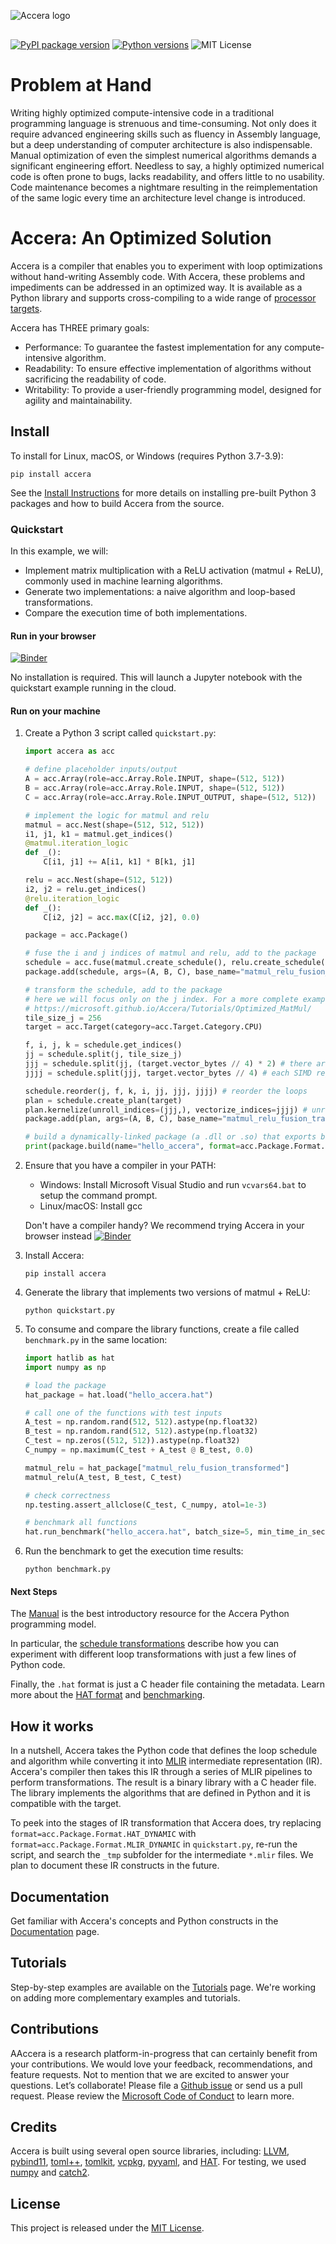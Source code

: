 ![Accera logo](https://microsoft.github.io/Accera/assets/Accera_darktext.png)
<div style="margin-bottom:30px"></div>

<a href="https://pypi.org/project/accera/"><img src="https://badge.fury.io/py/accera.svg" alt="PyPI package version"/></a> <a href="https://pypi.org/project/accera/"><img src="https://img.shields.io/pypi/pyversions/accera" alt="Python versions"/></a> ![MIT License](https://img.shields.io/pypi/l/accera)

# Problem at Hand
Writing highly optimized compute-intensive code in a traditional programming language is strenuous and time-consuming. Not only does it require advanced engineering skills such as fluency in Assembly language, but a deep understanding of computer architecture is also indispensable. Manual optimization of even the simplest numerical algorithms demands a significant engineering effort. Needless to say, a highly optimized numerical code is often prone to bugs, lacks readability, and offers little to no usability. Code maintenance becomes a nightmare resulting in the reimplementation of the same logic every time an architecture level change is introduced.


# Accera: An Optimized Solution

Accera is a compiler that enables you to experiment with loop optimizations without hand-writing Assembly code. With Accera, these problems and impediments can be addressed in an optimized way. It is available as a Python library and supports cross-compiling to a wide range of [processor targets](https://github.com/microsoft/Accera/blob/main/accera/python/accera/Targets.py).

Accera has THREE primary goals:

* Performance: To guarantee the fastest implementation for any compute-intensive algorithm.
* Readability: To ensure effective implementation of algorithms without sacrificing the readability of code.
* Writability: To provide a user-friendly programming model, designed for agility and maintainability.


## Install

To install for Linux, macOS, or Windows (requires Python 3.7-3.9):

```shell
pip install accera
```

See the [Install Instructions](https://microsoft.github.io/Accera/Install/) for more details on installing pre-built Python 3 packages and how to build Accera from the source.


### Quickstart

In this example, we will:

* Implement matrix multiplication with a ReLU activation (matmul + ReLU), commonly used in machine learning algorithms.
* Generate two implementations: a naive algorithm and loop-based transformations.
* Compare the execution time of both implementations.


#### Run in your browser

<!-- Using a demo branch to support minimal binder deployment without a full rebuild -->
[![Binder](https://mybinder.org/badge_logo.svg)](https://mybinder.org/v2/gh/microsoft/Accera/demos?labpath=docs%2Fdemos%2Fquickstart.ipynb)

No installation is required. This will launch a Jupyter notebook with the quickstart example running in the cloud.

#### Run on your machine

1. Create a Python 3 script called `quickstart.py`:

    ```python
    import accera as acc

    # define placeholder inputs/output
    A = acc.Array(role=acc.Array.Role.INPUT, shape=(512, 512))
    B = acc.Array(role=acc.Array.Role.INPUT, shape=(512, 512))
    C = acc.Array(role=acc.Array.Role.INPUT_OUTPUT, shape=(512, 512))

    # implement the logic for matmul and relu
    matmul = acc.Nest(shape=(512, 512, 512))
    i1, j1, k1 = matmul.get_indices()
    @matmul.iteration_logic
    def _():
        C[i1, j1] += A[i1, k1] * B[k1, j1]

    relu = acc.Nest(shape=(512, 512))
    i2, j2 = relu.get_indices()
    @relu.iteration_logic
    def _():
        C[i2, j2] = acc.max(C[i2, j2], 0.0)

    package = acc.Package()

    # fuse the i and j indices of matmul and relu, add to the package
    schedule = acc.fuse(matmul.create_schedule(), relu.create_schedule(), partial=2)
    package.add(schedule, args=(A, B, C), base_name="matmul_relu_fusion_naive")

    # transform the schedule, add to the package
    # here we will focus only on the j index. For a more complete example, see:
    # https://microsoft.github.io/Accera/Tutorials/Optimized_MatMul/
    tile_size_j = 256
    target = acc.Target(category=acc.Target.Category.CPU)

    f, i, j, k = schedule.get_indices()
    jj = schedule.split(j, tile_size_j)
    jjj = schedule.split(jj, (target.vector_bytes // 4) * 2) # there are 2 vfma execution units, each holding (target.vector_bytes // 4) 32-bit float elements
    jjjj = schedule.split(jjj, target.vector_bytes // 4) # each SIMD register holds (target.vector_bytes // 4) 32-bit float elements

    schedule.reorder(j, f, k, i, jj, jjj, jjjj) # reorder the loops
    plan = schedule.create_plan(target)
    plan.kernelize(unroll_indices=(jjj,), vectorize_indices=jjjj) # unroll and vectorize
    package.add(plan, args=(A, B, C), base_name="matmul_relu_fusion_transformed")

    # build a dynamically-linked package (a .dll or .so) that exports both functions
    print(package.build(name="hello_accera", format=acc.Package.Format.HAT_DYNAMIC))
    ```

2. Ensure that you have a compiler in your PATH:

    * Windows: Install Microsoft Visual Studio and run `vcvars64.bat` to setup the command prompt.
    * Linux/macOS: Install gcc

    Don't have a compiler handy? We recommend trying Accera in your browser instead [![Binder](https://mybinder.org/badge_logo.svg)](https://mybinder.org/v2/gh/microsoft/Accera/demos?labpath=docs%2Fdemos%2Fquickstart.ipynb)


3. Install Accera:

    ```shell
    pip install accera
    ```

4. Generate the library that implements two versions of matmul + ReLU:

    ```shell
    python quickstart.py
    ```

5. To consume and compare the library functions, create a file called `benchmark.py` in the same location:

    ```python
    import hatlib as hat
    import numpy as np

    # load the package
    hat_package = hat.load("hello_accera.hat")

    # call one of the functions with test inputs
    A_test = np.random.rand(512, 512).astype(np.float32)
    B_test = np.random.rand(512, 512).astype(np.float32)
    C_test = np.zeros((512, 512)).astype(np.float32)
    C_numpy = np.maximum(C_test + A_test @ B_test, 0.0)

    matmul_relu = hat_package["matmul_relu_fusion_transformed"]
    matmul_relu(A_test, B_test, C_test)

    # check correctness
    np.testing.assert_allclose(C_test, C_numpy, atol=1e-3)

    # benchmark all functions
    hat.run_benchmark("hello_accera.hat", batch_size=5, min_time_in_sec=5)
    ```

6. Run the benchmark to get the execution time results:

    ```shell
    python benchmark.py
    ```

#### Next Steps

The [Manual](https://microsoft.github.io/Accera/Manual/00%20Introduction/) is the best introductory resource for the Accera Python programming model.

In particular, the [schedule transformations](https://microsoft.github.io/Accera/Manual/03%20Schedules/#schedule-transformations) describe how you can experiment with different loop transformations with just a few lines of Python code.

Finally, the `.hat` format is just a C header file containing the metadata. Learn more about the [HAT format](https://github.com/microsoft/hat) and [benchmarking](https://github.com/microsoft/hat/tree/main/tools).

## How it works

In a nutshell, Accera takes the Python code that defines the loop schedule and algorithm while converting it into [MLIR](https://mlir.llvm.org/) intermediate representation (IR). Accera's compiler then takes this IR through a series of MLIR pipelines to perform transformations. The result is a binary library with a C header file. The library implements the algorithms that are defined in Python and it is compatible with the target.

To peek into the stages of IR transformation that Accera does, try replacing `format=acc.Package.Format.HAT_DYNAMIC` with `format=acc.Package.Format.MLIR_DYNAMIC` in `quickstart.py`, re-run the script, and search the `_tmp` subfolder for the intermediate `*.mlir` files. We plan to document these IR constructs in the future.

## Documentation

Get familiar with Accera's concepts and Python constructs in the [Documentation](https://microsoft.github.io/Accera/) page.

## Tutorials

Step-by-step examples are available on the [Tutorials](https://microsoft.github.io/Accera/Tutorials) page. We're working on adding more complementary examples and tutorials.

## Contributions

AAccera is a research platform-in-progress that can certainly benefit from your contributions. We would love your feedback, recommendations, and feature requests. Not to mention that we are excited to answer your questions. Let’s collaborate! Please file a  [Github issue](https://github.com/microsoft/Accera/issues/new) or send us a pull request. Please review the [Microsoft Code of Conduct](https://opensource.microsoft.com/codeofconduct/) to learn more.

## Credits

Accera is built using several open source libraries, including: [LLVM](https://llvm.org/), [pybind11](https://pybind11.readthedocs.io/en/stable/), [toml++](https://marzer.github.io/tomlplusplus/), [tomlkit](https://github.com/sdispater/tomlkit), [vcpkg](https://vcpkg.io/en/index.html), [pyyaml](https://pyyaml.org/), and [HAT](https://github.com/microsoft/hat). For testing, we used [numpy](https://github.com/numpy/numpy) and [catch2](https://github.com/catchorg/Catch2).

## License

This project is released under the [MIT License](https://github.com/microsoft/Accera/blob/main/LICENSE).


